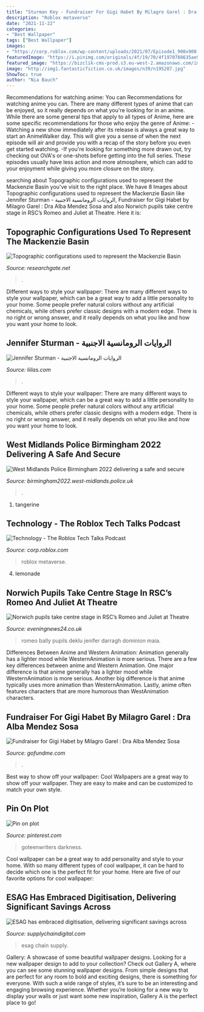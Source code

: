 ```yaml
---
title: "Sturman Key - Fundraiser For Gigi Habet By Milagro Garel : Dra Alba Mendez Sosa"
description: "Roblox metaverse"
date: "2021-11-22"
categories:
- "Best Wallpaper"
tags: ["Best Wallpaper"]
images:
- "https://corp.roblox.com/wp-content/uploads/2021/07/Episode1_900x900.jpg"
featuredImage: "https://i.pinimg.com/originals/4f/19/70/4f1970788635ae93ac57ddf6bd398db1.png"
featured_image: "https://bizclik-cms-prod.s3.eu-west-2.amazonaws.com/images/1et2txq0gkacim8cv-images/ESAG HO Front.jpeg"
image: "http://img1.fantasticfiction.co.uk/images/n39/n195287.jpg"
ShowToc: true
author: "Nia Bauch"
---
```



Recommendations for watching anime: You can
Recommendations for watching anime you can. There are many different types of anime that can be enjoyed, so it really depends on what you're looking for in an anime. While there are some general tips that apply to all types of Anime, here are some specific recommendations for those who enjoy the genre of Anime: 
-Watching a new show immediately after its release is always a great way to start an AnimeWalker day. This will give you a sense of when the next episode will air and provide you with a recap of the story before you even get started watching. 
-If you're looking for something more drawn out, try checking out OVA's or one-shots before getting into the full series. These episodes usually have less action and more atmosphere, which can add to your enjoyment while giving you more closure on the story.

	

		
searching about Topographic configurations used to represent the Mackenzie Basin you've visit to the right place. We have 8 Images about Topographic configurations used to represent the Mackenzie Basin like Jennifer Sturman - الروايات الرومانسية الاجنبية, Fundraiser for Gigi Habet by Milagro Garel : Dra Alba Mendez Sosa and also Norwich pupils take centre stage in RSC’s Romeo and Juliet at Theatre. Here it is:
		
    
## Topographic Configurations Used To Represent The Mackenzie Basin

<img loading=lazy src="https://www.researchgate.net/profile/Andrew-Sturman/publication/41537931/figure/fig3/AS:339686083055620@1457998881286/sopleths-of-the-u-component-wind-m-s-1-on-the-right-and-the-potential-temperature_Q640.jpg" onerror="this.onerror=null;this.src='https://tse3.mm.bing.net/th?id=OIP.CRvvBlVGb2mUBXKHJBkLzwHaHa&amp;pid=15.1';" alt="Topographic configurations used to represent the Mackenzie Basin">

_Source: researchgate.net_

>. 

	

Different ways to style your wallpaper:
There are many different ways to style your wallpaper, which can be a great way to add a little personality to your home. Some people prefer natural colors without any artificial chemicals, while others prefer classic designs with a modern edge. There is no right or wrong answer, and it really depends on what you like and how you want your home to look.

    
## Jennifer Sturman - الروايات الرومانسية الاجنبية

<img loading=lazy src="http://img1.fantasticfiction.co.uk/images/n39/n195287.jpg" onerror="this.onerror=null;this.src='https://tse3.mm.bing.net/th?id=OIP.kMwCLvuN5a-f9j9srH9IZAAAAA&amp;pid=15.1';" alt="Jennifer Sturman - الروايات الرومانسية الاجنبية">

_Source: liilas.com_

>. 

	

Different ways to style your wallpaper:
There are many different ways to style your wallpaper, which can be a great way to add a little personality to your home. Some people prefer natural colors without any artificial chemicals, while others prefer classic designs with a modern edge. There is no right or wrong answer, and it really depends on what you like and how you want your home to look.

    
## West Midlands Police Birmingham 2022 Delivering A Safe And Secure

<img loading=lazy src="https://birmingham2022.west-midlands.police.uk/wp-content/themes/wmp-birmingham2022/images/person-speaking-to-officer.png" onerror="this.onerror=null;this.src='https://tse2.mm.bing.net/th?id=OIP.ireudPvsaANsdocoApMoKAHaEP&amp;pid=15.1';" alt="West Midlands Police Birmingham 2022 delivering a safe and secure">

_Source: birmingham2022.west-midlands.police.uk_

>. 

	

1. tangerine 

    
## Technology - The Roblox Tech Talks Podcast

<img loading=lazy src="https://corp.roblox.com/wp-content/uploads/2021/07/Episode1_900x900.jpg" onerror="this.onerror=null;this.src='https://tse1.mm.bing.net/th?id=OIP.vcyT4c6qWwb0UxdwKPMZiwHaHa&amp;pid=15.1';" alt="Technology - The Roblox Tech Talks Podcast">

_Source: corp.roblox.com_

>roblox metaverse. 

	

4. lemonade 

    
## Norwich Pupils Take Centre Stage In RSC’s Romeo And Juliet At Theatre

<img loading=lazy src="https://www.eveningnews24.co.uk/resource/image/1758760/landscape_ratio16x9/1280/720/f8e7a0f2b4e02d5c9261ecbdb3dc0c08/Nf/-3-rsc-actor-bally-gill-rome.jpg" onerror="this.onerror=null;this.src='https://tse1.mm.bing.net/th?id=OIP.PVEaEsuI8s4xfsw6F1rPCAHaEK&amp;pid=15.1';" alt="Norwich pupils take centre stage in RSC’s Romeo and Juliet at Theatre">

_Source: eveningnews24.co.uk_

>romeo bally pupils deklu jenifer darragh dominion maia. 

	

Differences Between Anime and Western Animation: Animation generally has a lighter mood while WesternAnimation is more serious.
There are a few key differences between anime and Western Animation. One major difference is that anime generally has a lighter mood while WesternAnimation is more serious. Another big difference is that anime typically uses more animation than WesternAnimation. Lastly, anime often features characters that are more humorous than WestAnimation characters.

    
## Fundraiser For Gigi Habet By Milagro Garel : Dra Alba Mendez Sosa

<img loading=lazy src="https://d2g8igdw686xgo.cloudfront.net/41488546_1566426093565579_r.jpeg" onerror="this.onerror=null;this.src='https://tse3.mm.bing.net/th?id=OIP.HzOYa1Hd-TvFTQ4CtN9eSwHaE8&amp;pid=15.1';" alt="Fundraiser for Gigi Habet by Milagro Garel : Dra Alba Mendez Sosa">

_Source: gofundme.com_

>. 

	

Best way to show off your wallpaper:
Cool Wallpapers are a great way to show off your wallpaper. They are easy to make and can be customized to match your own style.

    
## Pin On Plot

<img loading=lazy src="https://i.pinimg.com/originals/4f/19/70/4f1970788635ae93ac57ddf6bd398db1.png" onerror="this.onerror=null;this.src='https://tse3.mm.bing.net/th?id=OIP.x18gAynMuUh1QS3TfBb9MgHaHa&amp;pid=15.1';" alt="Pin on plot">

_Source: pinterest.com_

>goteenwriters darkness. 

	

Cool wallpaper can be a great way to add personality and style to your home. With so many different types of cool wallpaper, it can be hard to decide which one is the perfect fit for your home. Here are five of our favorite options for cool wallpaper: 

    
## ESAG Has Embraced Digitisation, Delivering Significant Savings Across

<img loading=lazy src="https://bizclik-cms-prod.s3.eu-west-2.amazonaws.com/images/1et2txq0gkacim8cv-images/ESAG HO Front.jpeg" onerror="this.onerror=null;this.src='https://tse1.mm.bing.net/th?id=OIP.nTDfnVPswPH4ONEtTYxpAAHaEL&amp;pid=15.1';" alt="ESAG has embraced digitisation, delivering significant savings across">

_Source: supplychaindigital.com_

>esag chain supply. 

	

Gallery: A showcase of some beautiful wallpaper designs.
Looking for a new wallpaper design to add to your collection? Check out Gallery A, where you can see some stunning wallpaper designs. From simple designs that are perfect for any room to bold and exciting designs, there is something for everyone. With such a wide range of styles, it’s sure to be an interesting and engaging browsing experience. Whether you’re looking for a new way to display your walls or just want some new inspiration, Gallery A is the perfect place to go!





	
	
